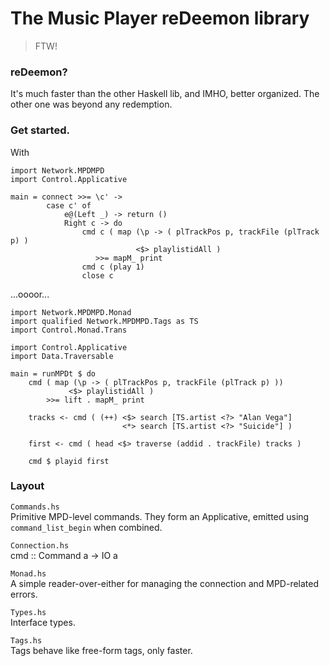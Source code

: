 # The Music Player reDeemon library #

> FTW!

### reDeemon? ###

It's much faster than the other Haskell lib, and IMHO, better organized.
The other one was beyond any redemption.

### Get started. ###

With


    import Network.MPDMPD
    import Control.Applicative
    
    main = connect >>= \c' ->
            case c' of
                e@(Left _) -> return ()
                Right c -> do
                    cmd c ( map (\p -> ( plTrackPos p, trackFile (plTrack p) )
                                <$> playlistidAll )
                       >>= mapM_ print
                    cmd c (play 1)
                    close c


...oooor...


    import Network.MPDMPD.Monad
    import qualified Network.MPDMPD.Tags as TS
    import Control.Monad.Trans
    
    import Control.Applicative
    import Data.Traversable
    
    main = runMPDt $ do
        cmd ( map (\p -> ( plTrackPos p, trackFile (plTrack p) ))
                 <$> playlistidAll )
            >>= lift . mapM_ print
    
        tracks <- cmd ( (++) <$> search [TS.artist <?> "Alan Vega"]
                             <*> search [TS.artist <?> "Suicide"] )
    
        first <- cmd ( head <$> traverse (addid . trackFile) tracks )
    
        cmd $ playid first


### Layout ###

`Commands.hs`  
Primitive MPD-level commands. They form an Applicative, emitted using `command_list_begin` when combined.

`Connection.hs`  
    cmd :: Command a -> IO a

`Monad.hs`  
A simple reader-over-either for managing the connection and MPD-related errors.

`Types.hs`  
Interface types.

`Tags.hs`  
Tags behave like free-form tags, only faster.


